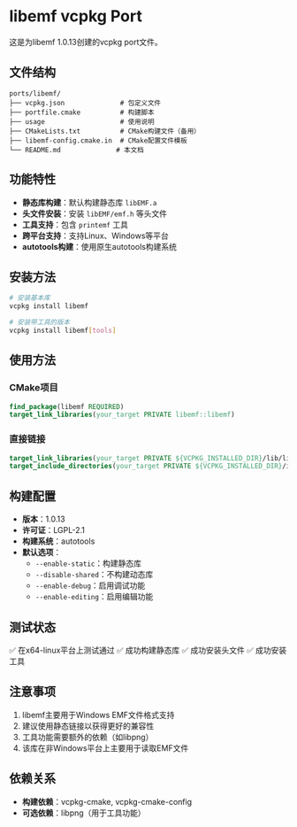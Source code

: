 # libemf vcpkg Port

这是为libemf 1.0.13创建的vcpkg port文件。

## 文件结构

```
ports/libemf/
├── vcpkg.json              # 包定义文件
├── portfile.cmake          # 构建脚本
├── usage                   # 使用说明
├── CMakeLists.txt          # CMake构建文件（备用）
├── libemf-config.cmake.in  # CMake配置文件模板
└── README.md              # 本文档
```

## 功能特性

- **静态库构建**：默认构建静态库 `libEMF.a`
- **头文件安装**：安装 `libEMF/emf.h` 等头文件
- **工具支持**：包含 `printemf` 工具
- **跨平台支持**：支持Linux、Windows等平台
- **autotools构建**：使用原生autotools构建系统

## 安装方法

```bash
# 安装基本库
vcpkg install libemf

# 安装带工具的版本
vcpkg install libemf[tools]
```

## 使用方法

### CMake项目
```cmake
find_package(libemf REQUIRED)
target_link_libraries(your_target PRIVATE libemf::libemf)
```

### 直接链接
```cmake
target_link_libraries(your_target PRIVATE ${VCPKG_INSTALLED_DIR}/lib/libEMF.a)
target_include_directories(your_target PRIVATE ${VCPKG_INSTALLED_DIR}/include)
```

## 构建配置

- **版本**：1.0.13
- **许可证**：LGPL-2.1
- **构建系统**：autotools
- **默认选项**：
  - `--enable-static`：构建静态库
  - `--disable-shared`：不构建动态库
  - `--enable-debug`：启用调试功能
  - `--enable-editing`：启用编辑功能

## 测试状态

✅ 在x64-linux平台上测试通过
✅ 成功构建静态库
✅ 成功安装头文件
✅ 成功安装工具

## 注意事项

1. libemf主要用于Windows EMF文件格式支持
2. 建议使用静态链接以获得更好的兼容性
3. 工具功能需要额外的依赖（如libpng）
4. 该库在非Windows平台上主要用于读取EMF文件

## 依赖关系

- **构建依赖**：vcpkg-cmake, vcpkg-cmake-config
- **可选依赖**：libpng（用于工具功能）

